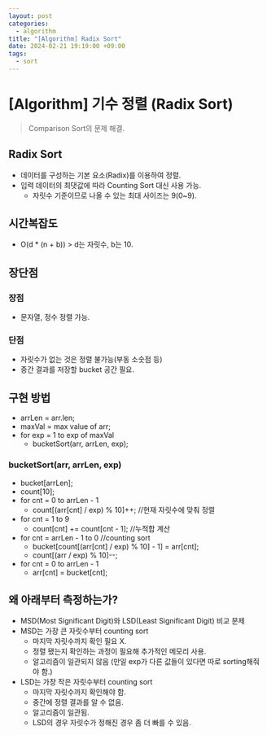 ```yaml
---
layout: post
categories:
  - algorithm
title: "[Algorithm] Radix Sort"
date: 2024-02-21 19:19:00 +09:00
tags:
  - sort
---
```

# \[Algorithm] 기수 정렬 (Radix Sort)

>Comparison Sort의 문제 해결.

## Radix Sort
- 데이터를 구성하는 기본 요소(Radix)를 이용하여 정렬.
- 입력 데이터의 최댓값에 따라 Counting Sort 대신 사용 가능.
	- 자릿수 기준이므로 나올 수 있는 최대 사이즈는 9(0~9).
## 시간복잡도
- O(d * (n + b)) > d는 자릿수, b는 10.

## 장단점
### 장점
- 문자열, 정수 정렬 가능.
### 단점
- 자릿수가 없는 것은 정렬 불가능(부동 소숫점 등)
- 중간 결과를 저장할 bucket 공간 필요.

## 구현 방법
- arrLen = arr.len;
- maxVal = max value of arr;
- for exp = 1 to exp of maxVal
	- bucketSort(arr, arrLen, exp);

### bucketSort(arr, arrLen, exp)
- bucket\[arrLen];
- count\[10];
- for cnt = 0 to arrLen - 1
	- count\[(arr\[cnt] / exp) % 10]++; //현재 자릿수에 맞춰 정렬
- for cnt = 1 to 9
	- count\[cnt] += count\[cnt - 1]; //누적합 계산
- for cnt = arrLen - 1 to 0 //counting sort
	- bucket\[count\[(arr\[cnt] / exp) % 10] - 1] = arr\[cnt];
	- count\[(arr / exp) % 10]--;
- for cnt = 0 to arrLen - 1
	- arr\[cnt] = bucket\[cnt];

## 왜 아래부터 측정하는가?
- MSD(Most Significant Digit)와 LSD(Least Significant Digit) 비교 문제
- MSD는 가장 큰 자릿수부터 counting sort
	- 마지막 자릿수까지 확인 필요 X.
	- 정렬 됐는지 확인하는 과정이 필요해 추가적인 메모리 사용.
	- 알고리즘이 일관되지 않음 (만일 exp가 다른 값들이 있다면 따로 sorting해줘야 함.)
- LSD는 가장 작은 자릿수부터 counting sort
	- 마지막 자릿수까지 확인해야 함.
	- 중간에 정렬 결과를 알 수 없음.
	- 알고리즘이 일관됨.
	- LSD의 경우 자릿수가 정해진 경우 좀 더 빠를 수 있음.